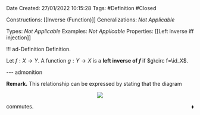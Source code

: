 <br />
<br />

Date Created: 27/01/2022 10:15:28
Tags: #Definition #Closed 

Constructions: [[Inverse (Function)]]
Generalizations: _Not Applicable_

Types: _Not Applicable_
Examples: _Not Applicable_
Properties: [[Left inverse iff injection]]

!!! ad-Definition Definition.

Let $f:X\to Y$. A function $g:Y\to X$ is a **left inverse of $f$** if $g\circ f=\id_X$.

--- admonition

**Remark.** This relationship can be expressed by stating that the diagram
<center><img src="https://i.upmath.me/svg/%0A%5Cdefinecolor%7BtextColor%7D%7Brgb%7D%7B0.973%2C%200.973%2C%201%7D%0A%5Cdefinecolor%7BbgColor%7D%7Brgb%7D%7B0.3%2C%200.3%2C%200.3%7D%0A%5Cbegin%7Btikzcd%7D%5Bcolor%20%3D%20textColor%5D%0AX%20%5Carrow%5Brd%2C%20%22%5Coperatorname%7Bid%7D_X%22'%5D%20%5Carrow%5Br%2C%20%22f%22%5D%20%26%20Y%20%5Carrow%5Bd%2C%20%22g%22%5D%20%5C%5C%0A%20%20%20%20%20%20%20%20%20%20%20%20%20%20%20%20%20%20%20%20%20%20%20%20%20%20%20%20%20%20%20%20%20%20%20%20%20%20%20%20%20%20%20%20%20%20%20%20%20%20%20%20%26%20X%20%20%20%20%20%20%20%20%20%20%20%20%20%20%20%0A%5Cend%7Btikzcd%7D%0A"/></center>

commutes.<span style="float:right;">$\blacklozenge$</span>
